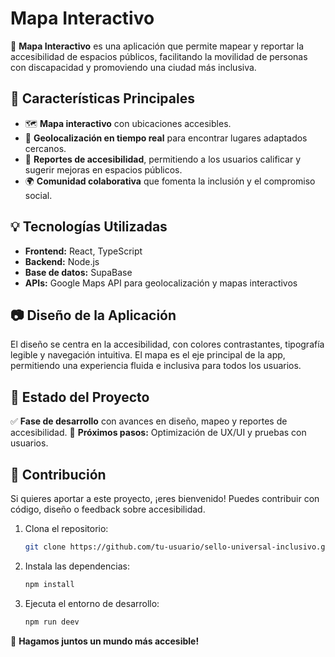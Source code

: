 # Mapa Interactivo 


🚀 **Mapa Interactivo** es una aplicación que permite mapear y reportar la accesibilidad de espacios públicos, facilitando la movilidad de personas con discapacidad y promoviendo una ciudad más inclusiva.

## 📌 Características Principales
- 🗺️ **Mapa interactivo** con ubicaciones accesibles.
- 📍 **Geolocalización en tiempo real** para encontrar lugares adaptados cercanos.
- 🏢 **Reportes de accesibilidad**, permitiendo a los usuarios calificar y sugerir mejoras en espacios públicos.
- 🌍 **Comunidad colaborativa** que fomenta la inclusión y el compromiso social.

## 💡 Tecnologías Utilizadas
- **Frontend:** React, TypeScript
- **Backend:** Node.js
- **Base de datos:** SupaBase
- **APIs:** Google Maps API para geolocalización y mapas interactivos

## 📷 Diseño de la Aplicación
El diseño se centra en la accesibilidad, con colores contrastantes, tipografía legible y navegación intuitiva. El mapa es el eje principal de la app, permitiendo una experiencia fluida e inclusiva para todos los usuarios.

## 📅 Estado del Proyecto
✅ **Fase de desarrollo** con avances en diseño, mapeo y reportes de accesibilidad. 
🚧 **Próximos pasos:** Optimización de UX/UI y pruebas con usuarios.

## 🤝 Contribución
Si quieres aportar a este proyecto, ¡eres bienvenido! Puedes contribuir con código, diseño o feedback sobre accesibilidad.

1. Clona el repositorio:
   ```bash
   git clone https://github.com/tu-usuario/sello-universal-inclusivo.git](https://github.com/cortesantonio/MapaInteractivo.git
   ```
2. Instala las dependencias:
   ```bash
   npm install
   ```
3. Ejecuta el entorno de desarrollo:
   ```bash
   npm run deev
   ```
💙 **Hagamos juntos un mundo más accesible!**
